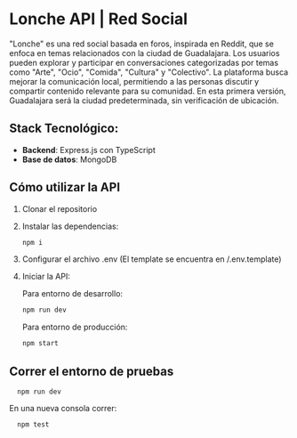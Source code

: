 # Lonche API | Red Social

"Lonche" es una red social basada en foros, inspirada en Reddit, que se enfoca en temas relacionados con la ciudad de Guadalajara. Los usuarios pueden explorar y participar en conversaciones categorizadas por temas como "Arte", "Ocio", "Comida", "Cultura" y "Colectivo". La plataforma busca mejorar la comunicación local, permitiendo a las personas discutir y compartir contenido relevante para su comunidad. En esta primera versión, Guadalajara será la ciudad predeterminada, sin verificación de ubicación.

## Stack Tecnológico:

- **Backend**: Express.js con TypeScript  
- **Base de datos**: MongoDB

## Cómo utilizar la API

1. Clonar el repositorio
2. Instalar las dependencias: 

   ```bash
   npm i
   ```

3. Configurar el archivo .env (El template se encuentra en /.env.template)

4. Iniciar la API:

    Para entorno de desarrollo:

    ```bash
    npm run dev
    ```

    Para entorno de producción:

    ```bash
    npm start
    ```

## Correr el entorno de pruebas

      npm run dev
    
   En una nueva consola correr:
   
      npm test

    
